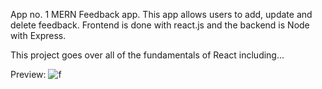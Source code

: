 
App no. 1 MERN Feedback app.
This app allows users to add, update and delete feedback. 
Frontend is done with react.js and the backend is Node with Express.

This project goes over all of the fundamentals of React including...

Preview:
![f](https://github.com/whatthefoobar/feedback-app/assets/69626975/c07aa6b5-dbf3-4d90-bd61-934a236ce28b)
